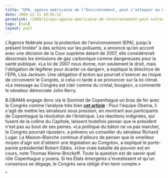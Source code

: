 ```yaml
---
title: "EPA, agence américaine de l’Environnement, peut s’attaquer au CO2"
date: 2009-12-11 10:56:12
permalink: /2009/12/epa-agence-americaine-de-lenvironnement-peut-sattaquer-au-co2.html
tags: [nan]
layout: post
---
```


<p class="MsoNormal"><span>L'Agence fédérale pour la protection de l'environnement (EPA), jusqu'à présent limitée" à des actions sur les polluants, a annoncé qu'en accord avec une décision de la Cour suprême datant de 2007, elle considérerait désormais les émissions de gaz carbonique comme dangereuses pour la santé publique. «La loi de 2007 nous donne, non seulement le droit, mais l'obligation de légiférer pour écarter ce danger», a expliqué la directrice de l'EPA, Lisa Jackson. Une obligation d'action qui pourrait s'exercer au risque de circonvenir le Congrès, si celui-ci tarde à se prononcer sur la loi climat. «Le message au Congrès est clair comme du cristal, bougez», a commenté le sénateur démocrate John Kerry.</span></p> <p class=""MsoNormal""><span></span></p>   <!--more-->  <p class=""MsoNormal""><span></span></p> <p class=""MsoNormal""><span>B.OBAMA engage donc via le Sommet de Copenhague un bras de fer avec le Congrès comme l’analyse très bien <strong><a href=""http://www.lefigaro.fr/editos/2009/12/09/01031-20091209ARTFIG00434-obama-entre-copenhague-et-le-capitole-.php""><font color=""#800080"">cet article</font></a></strong> : Pour l'équipe Obama, il s'agit de mettre les sénateurs sous pression, en montrant aux participants de Copenhague la résolution de l'Amérique. Les réactions indignées, qui fusent de la colline du Capitole, laissent toutefois penser que le président n'est pas au bout de ses peines. «La politique du bâton ne va pas marcher, le Congrès pourrait riposter», a prévenu un conseiller du sénateur Richard Lugar. La Maison-Blanche continue d'ailleurs de penser que le «meilleur moyen d'agir est d'obtenir une législation au Congrès», a expliqué le porte-parole présidentiel Robert Gibbs. «Une vraie bataille de pouvoir est en cours, note Thomas Kleine-Brockoff. Toute la question est de savoir quel rôle Copenhague y jouera. Si les États émergents s'investissent et qu'un consensus se dégage, le Congrès sera obligé d'en tenir compte.»</span></p>"
